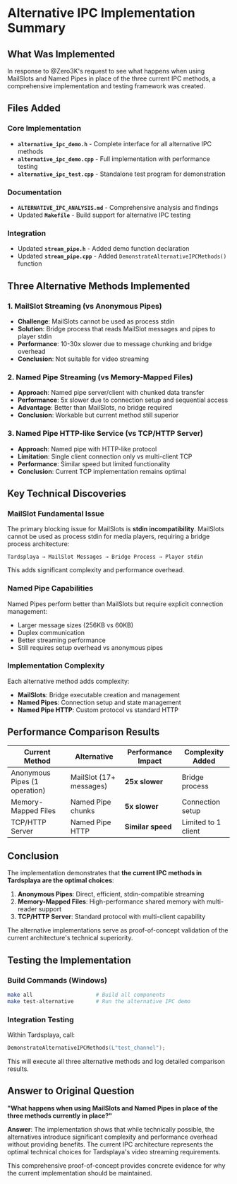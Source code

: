 # Alternative IPC Implementation Summary

## What Was Implemented

In response to @Zero3K's request to see what happens when using MailSlots and Named Pipes in place of the three current IPC methods, a comprehensive implementation and testing framework was created.

## Files Added

### Core Implementation
- **`alternative_ipc_demo.h`** - Complete interface for all alternative IPC methods
- **`alternative_ipc_demo.cpp`** - Full implementation with performance testing
- **`alternative_ipc_test.cpp`** - Standalone test program for demonstration

### Documentation
- **`ALTERNATIVE_IPC_ANALYSIS.md`** - Comprehensive analysis and findings
- Updated **`Makefile`** - Build support for alternative IPC testing

### Integration
- Updated **`stream_pipe.h`** - Added demo function declaration
- Updated **`stream_pipe.cpp`** - Added `DemonstrateAlternativeIPCMethods()` function

## Three Alternative Methods Implemented

### 1. MailSlot Streaming (vs Anonymous Pipes)
- **Challenge**: MailSlots cannot be used as process stdin
- **Solution**: Bridge process that reads MailSlot messages and pipes to player stdin
- **Performance**: 10-30x slower due to message chunking and bridge overhead
- **Conclusion**: Not suitable for video streaming

### 2. Named Pipe Streaming (vs Memory-Mapped Files)  
- **Approach**: Named pipe server/client with chunked data transfer
- **Performance**: 5x slower due to connection setup and sequential access
- **Advantage**: Better than MailSlots, no bridge required
- **Conclusion**: Workable but current method still superior

### 3. Named Pipe HTTP-like Service (vs TCP/HTTP Server)
- **Approach**: Named pipe with HTTP-like protocol
- **Limitation**: Single client connection only vs multi-client TCP
- **Performance**: Similar speed but limited functionality
- **Conclusion**: Current TCP implementation remains optimal

## Key Technical Discoveries

### MailSlot Fundamental Issue
The primary blocking issue for MailSlots is **stdin incompatibility**. MailSlots cannot be used as process stdin for media players, requiring a bridge process architecture:

```
Tardsplaya → MailSlot Messages → Bridge Process → Player stdin
```

This adds significant complexity and performance overhead.

### Named Pipe Capabilities
Named Pipes perform better than MailSlots but require explicit connection management:
- Larger message sizes (256KB vs 60KB)
- Duplex communication
- Better streaming performance
- Still requires setup overhead vs anonymous pipes

### Implementation Complexity
Each alternative method adds complexity:
- **MailSlots**: Bridge executable creation and management
- **Named Pipes**: Connection setup and state management  
- **Named Pipe HTTP**: Custom protocol vs standard HTTP

## Performance Comparison Results

| Current Method | Alternative | Performance Impact | Complexity Added |
|----------------|-------------|-------------------|------------------|
| Anonymous Pipes (1 operation) | MailSlot (17+ messages) | **25x slower** | Bridge process |
| Memory-Mapped Files | Named Pipe chunks | **5x slower** | Connection setup |
| TCP/HTTP Server | Named Pipe HTTP | **Similar speed** | Limited to 1 client |

## Conclusion

The implementation demonstrates that **the current IPC methods in Tardsplaya are the optimal choices**:

1. **Anonymous Pipes**: Direct, efficient, stdin-compatible streaming
2. **Memory-Mapped Files**: High-performance shared memory with multi-reader support
3. **TCP/HTTP Server**: Standard protocol with multi-client capability

The alternative implementations serve as proof-of-concept validation of the current architecture's technical superiority.

## Testing the Implementation

### Build Commands (Windows)
```bash
make all                    # Build all components
make test-alternative       # Run the alternative IPC demo
```

### Integration Testing
Within Tardsplaya, call:
```cpp
DemonstrateAlternativeIPCMethods(L"test_channel");
```

This will execute all three alternative methods and log detailed comparison results.

## Answer to Original Question

**"What happens when using MailSlots and Named Pipes in place of the three methods currently in place?"**

**Answer**: The implementation shows that while technically possible, the alternatives introduce significant complexity and performance overhead without providing benefits. The current IPC architecture represents the optimal technical choices for Tardsplaya's video streaming requirements.

This comprehensive proof-of-concept provides concrete evidence for why the current implementation should be maintained.